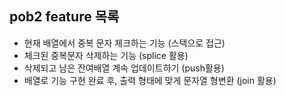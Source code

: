 ## pob2 feature 목록
- 현재 배열에서 중복 문자 체크하는 기능 (스택으로 접근)
- 체크된 중복문자 삭제하는 기능 (splice 활용)
- 삭제되고 남은 잔여배열 계속 업데이트하기 (push활용)
- 배열로 기능 구현 완료 후, 출력 형태에 맞게 문자열 형변환 (join 활용)